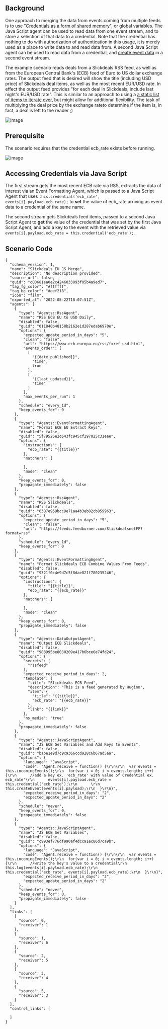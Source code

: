 ## Background
One approach to merging the data from events coming from multiple feeds is to use "[Credentials as a form of shared memory](https://github.com/huginn/huginn/issues/1022)", or global variables.  The Java Script agent can be used to read data from one event stream, and to store a selection of that data to a credential.  Note that the credential has nothing to do with authorization of authentication in this usage, it is merely used as a place to write data to and read data from.  A second Java Script agent can be used to read data from a credential, and [create event data](https://github.com/huginn/huginn/issues/2166) in a second event stream.

The example scenario reads deals from a Slickdeals RSS feed, as well as from the European Central Bank's (ECB) feed of Euro to US dollar exchange rates.  The output feed that is desired will show the title (including USD price) of Slickdeals deal items, as well as the most recent EUR/USD rate.  In effect the output feed provides "for each deal in Slickdeals, include last night's EUR/USD rate".  This is similar to an approach to using a [a static list of items to iterate over](https://github.com/huginn/huginn/issues/2469), but might allow for additional flexibility.  The task of multiplying the deal price by the exchange rateto determine if the item is, in fact, a deal is left to the reader ;)

![image](https://user-images.githubusercontent.com/3229013/169708241-ba0ba00d-6616-458a-a418-45ad623895f8.png)

## Prerequisite
The scenario requires that the credential ecb_rate exists before running.

![image](https://user-images.githubusercontent.com/3229013/169708253-7d56258c-60f0-4238-85e7-01dc634807ed.png)

## Accessing Credentials via Java Script
The first stream gets the most recent ECB rate via RSS, extracts the data of interest via an Event Formatting Agent, which is passed to a Java Script Agent that uses `this.credential('ecb_rate', events[i].payload.ecb_rate);` to **set** the value of ecb_rate arriving as event data to a credential of the same name.

The second stream gets Slickdeals feed items, passed to a second Java Script Agent to **get** the value of the credential that was set by the first Java Script Agent, and add a key to the event with the retrieved value via `events[i].payload.ecb_rate = this.credential('ecb_rate');`.

## Scenario Code
```
{
  "schema_version": 1,
  "name": "Slickdeals EU JS Merge",
  "description": "No description provided",
  "source_url": false,
  "guid": "c00681ea0e2c4246033893f05b4a9ed7",
  "tag_fg_color": "#ffffff",
  "tag_bg_color": "#eef218",
  "icon": "film",
  "exported_at": "2022-05-22T18:07:51Z",
  "agents": [
    {
      "type": "Agents::RssAgent",
      "name": "RSS ECB EU to USD Daily",
      "disabled": false,
      "guid": "011840b48158b2162e1d287edab6970e",
      "options": {
        "expected_update_period_in_days": "5",
        "clean": "false",
        "url": "https://www.ecb.europa.eu/rss/fxref-usd.html",
        "events_order": [
          [
            "{{date_published}}",
            "time",
            true
          ],
          [
            "{{last_updated}}",
            "time"
          ]
        ],
        "max_events_per_run": 1
      },
      "schedule": "every_1d",
      "keep_events_for": 0
    },
    {
      "type": "Agents::EventFormattingAgent",
      "name": "Format ECB EU Extract Keys",
      "disabled": false,
      "guid": "5f79526e2c643fc945cf297025c31eae",
      "options": {
        "instructions": {
          "ecb_rate": "{{title}}"
        },
        "matchers": [

        ],
        "mode": "clean"
      },
      "keep_events_for": 0,
      "propagate_immediately": false
    },
    {
      "type": "Agents::RssAgent",
      "name": "RSS Slickdeals",
      "disabled": false,
      "guid": "6387e959bcc9e71aa4b3eb82cb859963",
      "options": {
        "expected_update_period_in_days": "5",
        "clean": "false",
        "url": "https://feeds.feedburner.com/SlickdealsnetFP?format=rss"
      },
      "schedule": "every_1d",
      "keep_events_for": 0
    },
    {
      "type": "Agents::EventFormattingAgent",
      "name": "Format Slickdeals ECB Combine Values From Feeds",
      "disabled": false,
      "guid": "9321f0c4e9d7c5f8dae821f780235246",
      "options": {
        "instructions": {
          "title": "{{title}}",
          "ecb_rate": "{{ecb_rate}}"
        },
        "matchers": [

        ],
        "mode": "clean"
      },
      "keep_events_for": 0,
      "propagate_immediately": false
    },
    {
      "type": "Agents::DataOutputAgent",
      "name": "Output ECB Slickdeals",
      "disabled": false,
      "guid": "983995be8030209e417b6bce6e74fd24",
      "options": {
        "secrets": [
          "rssfeed"
        ],
        "expected_receive_period_in_days": 2,
        "template": {
          "title": "Slickdeaks ECB Feed",
          "description": "This is a feed generated by Huginn",
          "item": {
            "title": "{{title}}",
            "ecb_rate": "{{ecb_rate}}"
          },
          "link": "{{link}}"
        },
        "ns_media": "true"
      },
      "propagate_immediately": false
    },
    {
      "type": "Agents::JavaScriptAgent",
      "name": "JS ECB Get Variables and Add Keys to Events",
      "disabled": false,
      "guid": "babe1e9d7c9c9366ccd928c6b67ad5aa",
      "options": {
        "language": "JavaScript",
        "code": "Agent.receive = function() {\r\n\r\n  var events = this.incomingEvents();\r\n  for(var i = 0; i < events.length; i++) {\r\n      //add a key ex. 'ecb_rate' with value of Credential ex. ecb_rate'\r\n      events[i].payload.ecb_rate = this.credential('ecb_rate');\r\n      \r\n      this.createEvent(events[i].payload);\r\n  }\r\n}",
        "expected_receive_period_in_days": "2",
        "expected_update_period_in_days": "2"
      },
      "schedule": "never",
      "keep_events_for": 0,
      "propagate_immediately": false
    },
    {
      "type": "Agents::JavaScriptAgent",
      "name": "JS ECB Set Variables",
      "disabled": false,
      "guid": "c993ef776df990af4dcc91ec86d7ca9b",
      "options": {
        "language": "JavaScript",
        "code": "Agent.receive = function() {\r\n\r\n  var events = this.incomingEvents();\r\n  for(var i = 0; i < events.length; i++) {\r\n      //write the key's value to a credential\r\n      this.log(events[i].payload.ecb_rate);\r\n      this.credential('ecb_rate', events[i].payload.ecb_rate);\r\n  }\r\n}",
        "expected_receive_period_in_days": "2",
        "expected_update_period_in_days": "2"
      },
      "schedule": "never",
      "keep_events_for": 0,
      "propagate_immediately": false
    }
  ],
  "links": [
    {
      "source": 0,
      "receiver": 1
    },
    {
      "source": 1,
      "receiver": 6
    },
    {
      "source": 2,
      "receiver": 5
    },
    {
      "source": 3,
      "receiver": 4
    },
    {
      "source": 5,
      "receiver": 3
    }
  ],
  "control_links": [

  ]
}
```